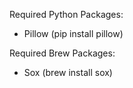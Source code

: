 Required Python Packages:
- Pillow (pip install pillow)

Required Brew Packages:
- Sox (brew install sox)
